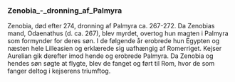 ### Zenobia_-_dronning_af_Palmyra


Zenobia, død efter 274, dronning af Palmyra ca. 267-272. Da Zenobias mand, Odaenathus (d. ca. 267), blev myrdet, overtog hun magten i Palmyra som formynder for deres søn. I de følgende år erobrede hun Egypten og næsten hele Lilleasien og erklærede sig uafhængig af Romerriget. Kejser Aurelian gik derefter imod hende og erobrede Palmyra. Da Zenobia og hendes søn søgte at flygte, blev de fanget og ført til Rom, hvor de som fanger deltog i kejserens triumftog.